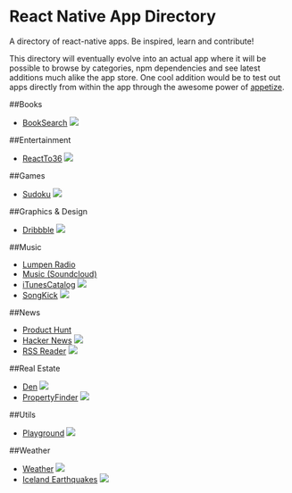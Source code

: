 # React Native App Directory
A directory of react-native apps. Be inspired, learn and contribute!

This directory will eventually evolve into an actual app where it will be possible to browse by categories, npm dependencies and see latest additions much alike the app store. One cool addition would be to test out apps directly from within the app through the awesome power of [appetize](https://appetize.io/).

##Books
- [BookSearch](https://github.com/appcoda/React-Native-Demo-App) [![][phone]][BookSearch]

##Entertainment
- [ReactTo36](https://github.com/jssolichin/ReactTo36) [![][phone]][ReactTo36]

##Games
- [Sudoku](https://github.com/christopherdro/react-native-sudoku) [![][phone]][Sudoku]

##Graphics & Design
- [Dribbble](https://github.com/catalinmiron/react-native-dribbble-app) [![][phone]][DribblePhone]

##Music
- [Lumpen Radio](https://github.com/jhabdas/lumpen-radio)
- [Music (Soundcloud)](https://github.com/nhayflick/ReactNativeMusic)
- [iTunesCatalog](https://github.com/alexissan/ReactNativeWorkshop) [![][phone]][iTunesCatalog]
- [SongKick](https://github.com/ArnaudRinquin/sk-react-native) [![][phone]][SongKick]

##News
- [Product Hunt](https://github.com/rkho/product-hunt-react-native)
- [Hacker News](https://github.com/iSimar/HackerNews-React-Native) [![][phone]][HackerNews]
- [RSS Reader](https://github.com/christopherdro/react-native-rss-reader) [![][phone]][RssReaderPhone]

##Real Estate
- [Den](https://github.com/asamiller/den) [![][phone]][Den]
- [PropertyFinder](https://github.com/ColinEberhardt/ReactNative-PropertyFinder) [![][phone]][PropertyFinder]

##Utils
- [Playground](https://github.com/rnplay/rnplay-ios) [![][phone]][Playground]

##Weather
- [Weather](https://github.com/shevawen/react-native-weather-app) [![][phone]][Weather]
- [Iceland Earthquakes](https://github.com/paranoida/IcelandEarthquakes) [![][phone]][IcelandEarthquakes]


[phone]: assets/phone.png
[tablet]: assets/tablet.png

[RssReaderPhone]: screens/react-native-rss-reader.gif?raw=true
[DribblePhone]: screens/react-native-dribbble-app.jpg?raw=true
[IcelandEarthquakes]: screens/IcelandEarthquakes.png?raw=true
[Weather]: screens/react-native-weather-app.png?raw=true
[iTunesCatalog]: screens/ReactNativeWorkshop.png
[Sudoku]: screens/react-native-sudoku.gif?raw=true
[Den]: screens/den.jpg?raw=true
[BookSearch]: screens/React-Native-Demo-App.png?raw=true
[ReactTo36]: screens/ReactTo36.png?raw=true
[PropertyFinder]: screens/ReactNative-PropertyFinder.png?raw=true
[HackerNews]: screens/HackerNews-React-Native.png?raw=true
[SongKick]: screens/sk-react-native.png?raw=true
[Playground]: screens/rnplay-ios?raw=true
